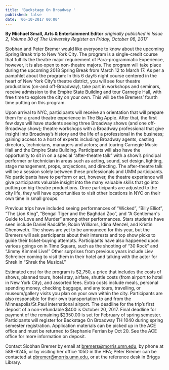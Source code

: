```yaml
---
title: 'Backstage On Broadway '
published: false
date: '06-10-2017 00:00'
---
```


**By Michael Small, Arts & Entertainment Editor** _originally published in Issue 2, Volume 30 of The University Register on Friday, October 06, 2017_

Siobhan and Peter Bremer would like everyone to know about the upcoming Spring Break trip to New York City. The program is a single-credit course that fulfills the theatre major requirement of Para-programmatic Experience, however, it is also open to non-theatre majors. The program will take place during the upcoming 2018 Spring Break from March 12 to March 17. As per a pamphlet about the program: In this 6 day/5 night course centered in the heart of New York City’s theatre district, you will see four theatre productions (on-and off-Broadway), take part in workshops and seminars, receive admission to the Empire State Building and tour Carnegie Hall, with free time to explore the city on your own. This will be the Bremers’ fourth time putting on this program. 

Upon arrival to NYC, participants will receive an orientation that will prepare them for a grand theatre experience in The Big Apple. After that, the first few days will have students seeing three Broadway shows (and one off-Broadway show); theatre workshops with a Broadway professional that give insight into Broadway’s history and the life of a professional in the business; gaining access to a host of experts including Broadway agents, casting directors, technicians, managers and actors; and touring Carnegie Music Hall and the Empire State Building. Participants will also have the opportunity to sit in on a special “after-theatre talk” with a show’s principal performer or technician in areas such as acting, sound, set design, lighting, stage management, props, projections, and directing. The after-theatre talk will be a session solely between these professionals and UMM participants. No participants have to perform or act, however, the theatre experience will give participants valuable insight into the many valuable skills that go into putting on big-theatre productions. Once participants are adjusted to the city life, they will have opportunities to visit other locations in NYC on their own time in small groups. 

Previous trips have included seeing performances of “Wicked”, “Billy Elliot”, “The Lion King”, “Bengal Tiger and the Baghdad Zoo”, and “A Gentleman's Guide to Love and Murder” among other performances. Stars students have seen include Daniel Radcliffe, Robin Williams, Idina Menzel, and Kristin Chenoweth. The shows are yet to be announced for this year, but the Bremers will ask participants about their interests and top show picks to guide their ticket-buying attempts. Participants have also happened upon various goings on in Time Square, such as the shooting of “30 Rock” and “Jimmy Kimmel Live!” Other surprises from previous years include Liev Schreiber coming to visit them in their hotel and talking with the actor for Shrek in “Shrek the Musical.” 

Estimated cost for the program is $2,750, a price that includes the costs of shows, planned tours, hotel stay, airfare, shuttle costs (from airport to hotel in New York City), and assorted fees. Extra costs include meals, personal spending money, checking baggage, and any tours, travelling, or museum/gallery visits you plan on your own within the city. Participants are also responsible for their own transportation to and from the Minneapolis/St.Paul international airport. The deadline for the trip’s first deposit of a non-refundable $400 is October 20, 2017. Final deadline for payment of the remaining $2350.00 is set for February of spring semester. Participants will register for Backstage On Broadway TH 1040 during spring semester registration. Application materials can be picked up in the ACE office and must be returned to Stephanie Ferrian by Oct 20. See the ACE office for more information on deposit. 

Contact Siobhan Bremer by email at bremers@morris.umn.edu, by phone at 589-6245, or by visiting her office 105D in the HFA; Peter Bremer can be contacted at pbremer@morris.umn.edu, or at the reference desk in Briggs Library.
	
	



